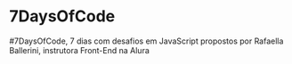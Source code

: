 # 7DaysOfCode
 #7DaysOfCode, 7 dias com desafios em JavaScript propostos por Rafaella Ballerini, instrutora Front-End na Alura  
